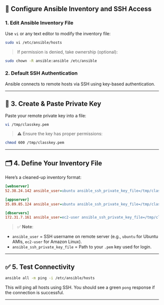 ## 🔧 Configure Ansible Inventory and SSH Access

### 1. **Edit Ansible Inventory File**

Use `vi` or any text editor to modify the inventory file:

```bash
sudo vi /etc/ansible/hosts
```

> If permission is denied, take ownership (optional):

```bash
sudo chown -R ansible:ansible /etc/ansible
```

### 2. **Default SSH Authentication**

Ansible connects to remote hosts via SSH using key-based authentication.

---

## 🔑 3. **Create & Paste Private Key**

Paste your remote private key into a file:

```bash
vi /tmp/classkey.pem
```

> ⚠️ Ensure the key has proper permissions:

```bash
chmod 600 /tmp/classkey.pem
```

---

## 🗂️ 4. **Define Your Inventory File**

Here’s a cleaned-up inventory format:

```ini
[webserver]
52.38.24.142 ansible_user=ubuntu ansible_ssh_private_key_file=/tmp/classkey.pem

[appserver]
35.89.85.124 ansible_user=ubuntu ansible_ssh_private_key_file=/tmp/classkey.pem

[dbservers]
172.31.7.161 ansible_user=ec2-user ansible_ssh_private_key_file=/tmp/classkey.pem


```

> ✅ **Note**:

* `ansible_user` = SSH username on remote server (e.g., `ubuntu` for Ubuntu AMIs, `ec2-user` for Amazon Linux).
* `ansible_ssh_private_key_file` = Path to your `.pem` key used for login.

---

## ✅ 5. **Test Connectivity**

```bash
ansible all -m ping -i /etc/ansible/hosts
```

This will ping all hosts using SSH. You should see a green `pong` response if the connection is successful.

---

